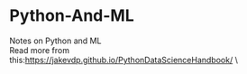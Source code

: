 # Python-And-ML
Notes on Python and ML\
Read more from this:https://jakevdp.github.io/PythonDataScienceHandbook/ \
